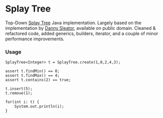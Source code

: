 Splay Tree
==========

Top-Down [Splay Tree](http://en.wikipedia.org/wiki/Splay_tree) Java implementation.
Largely based on the implementation by [Danny Sleator](http://www.link.cs.cmu.edu/splay/), available on public domain.
Cleaned & refactored code, added generics, builders, iterator, and a couple of minor performance improvements.

### Usage

	SplayTree<Integer> t = SplayTree.create(1,0,2,4,3);
	
	assert t.findMin() == 0;
	assert t.findMax() == 4;
	assert t.contains(2) == true;
	
	t.insert(5);
	t.remove(1);
	
	for(int i: t) {
		System.out.println(i);
	}